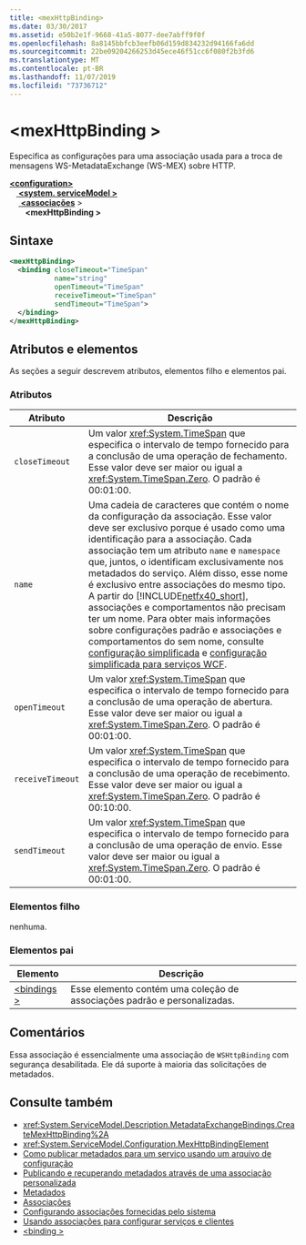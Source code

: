 ```yaml
---
title: <mexHttpBinding>
ms.date: 03/30/2017
ms.assetid: e50b2e1f-9668-41a5-8077-dee7abff9f0f
ms.openlocfilehash: 8a8145bbfcb3eefb06d159d834232d94166fa6dd
ms.sourcegitcommit: 22be09204266253d45ece46f51cc6f080f2b3fd6
ms.translationtype: MT
ms.contentlocale: pt-BR
ms.lasthandoff: 11/07/2019
ms.locfileid: "73736712"
---
```

# <a name="mexhttpbinding"></a>\<mexHttpBinding >
Especifica as configurações para uma associação usada para a troca de mensagens WS-MetadataExchange (WS-MEX) sobre HTTP.  
  
[ **\<configuration>** ](../configuration-element.md)\
&nbsp; &nbsp;[ **\<system. serviceModel >** ](system-servicemodel.md) \
&nbsp;&nbsp;&nbsp;&nbsp;[ **\<associações**](bindings.md) >\
&nbsp;&nbsp;&nbsp;&nbsp;&nbsp;&nbsp; **\<mexHttpBinding >**  
  
## <a name="syntax"></a>Sintaxe  
  
```xml  
<mexHttpBinding>
  <binding closeTimeout="TimeSpan"
           name="string"
           openTimeout="TimeSpan"
           receiveTimeout="TimeSpan"
           sendTimeout="TimeSpan">
  </binding>
</mexHttpBinding>
```  
  
## <a name="attributes-and-elements"></a>Atributos e elementos  
 As seções a seguir descrevem atributos, elementos filho e elementos pai.  
  
### <a name="attributes"></a>Atributos  
  
|Atributo|Descrição|  
|---------------|-----------------|  
|`closeTimeout`|Um valor <xref:System.TimeSpan> que especifica o intervalo de tempo fornecido para a conclusão de uma operação de fechamento. Esse valor deve ser maior ou igual a <xref:System.TimeSpan.Zero>. O padrão é 00:01:00.|  
|`name`|Uma cadeia de caracteres que contém o nome da configuração da associação. Esse valor deve ser exclusivo porque é usado como uma identificação para a associação. Cada associação tem um atributo `name` e `namespace` que, juntos, o identificam exclusivamente nos metadados do serviço. Além disso, esse nome é exclusivo entre associações do mesmo tipo. A partir do [!INCLUDE[netfx40_short](../../../../../includes/netfx40-short-md.md)], associações e comportamentos não precisam ter um nome. Para obter mais informações sobre configurações padrão e associações e comportamentos do sem nome, consulte [configuração simplificada](../../../wcf/simplified-configuration.md) e [configuração simplificada para serviços WCF](../../../wcf/samples/simplified-configuration-for-wcf-services.md).|  
|`openTimeout`|Um valor <xref:System.TimeSpan> que especifica o intervalo de tempo fornecido para a conclusão de uma operação de abertura. Esse valor deve ser maior ou igual a <xref:System.TimeSpan.Zero>. O padrão é 00:01:00.|  
|`receiveTimeout`|Um valor <xref:System.TimeSpan> que especifica o intervalo de tempo fornecido para a conclusão de uma operação de recebimento. Esse valor deve ser maior ou igual a <xref:System.TimeSpan.Zero>. O padrão é 00:10:00.|  
|`sendTimeout`|Um valor <xref:System.TimeSpan> que especifica o intervalo de tempo fornecido para a conclusão de uma operação de envio. Esse valor deve ser maior ou igual a <xref:System.TimeSpan.Zero>. O padrão é 00:01:00.|  
  
### <a name="child-elements"></a>Elementos filho  
 nenhuma.  
  
### <a name="parent-elements"></a>Elementos pai  
  
|Elemento|Descrição|  
|-------------|-----------------|  
|[\<bindings >](bindings.md)|Esse elemento contém uma coleção de associações padrão e personalizadas.|  
  
## <a name="remarks"></a>Comentários  
 Essa associação é essencialmente uma associação de `WSHttpBinding` com segurança desabilitada. Ele dá suporte à maioria das solicitações de metadados.  
  
## <a name="see-also"></a>Consulte também

- <xref:System.ServiceModel.Description.MetadataExchangeBindings.CreateMexHttpBinding%2A>
- <xref:System.ServiceModel.Configuration.MexHttpBindingElement>
- [Como publicar metadados para um serviço usando um arquivo de configuração](../../../wcf/feature-details/how-to-publish-metadata-for-a-service-using-a-configuration-file.md)
- [Publicando e recuperando metadados através de uma associação personalizada](../../../wcf/extending/publishing-and-retrieving-metadata-over-a-custom-binding.md)
- [Metadados](../../../wcf/feature-details/metadata.md)
- [Associações](../../../wcf/bindings.md)
- [Configurando associações fornecidas pelo sistema](../../../wcf/feature-details/configuring-system-provided-bindings.md)
- [Usando associações para configurar serviços e clientes](../../../wcf/using-bindings-to-configure-services-and-clients.md)
- [\<binding >](bindings.md)

